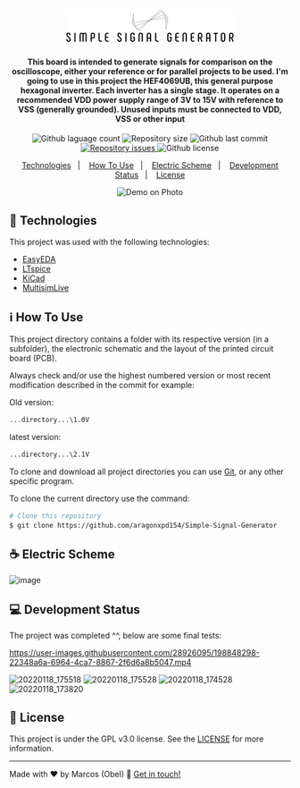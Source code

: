 <h1 align="center">
<img alt="Simple Signal Generator" src="https://raw.githubusercontent.com/aragonxpd154/Simple-Signal-Generator/main/REHEARSAL/SIMPLE%20SIGNAL%20GENERATOR_free-file.png"/>
<br>
</h1>

<h4 align="center">

This board is intended to generate signals for comparison on the oscilloscope, either your reference or for parallel projects to be used. I'm going to use in this project the HEF4069UB, this general purpose hexagonal inverter. Each inverter has a single stage. It operates on a recommended VDD power supply range of 3V to 15V with reference to VSS (generally grounded). Unused inputs must be connected to VDD, VSS or other input

</h4>

<p align="center">
<img alt="Github laguage count" src="https://img.shields.io/github/languages/count/aragonxpd154/Simple-Signal-Generator">
<img alt="Repository size" src="https://img.shields.io/github/repo-size/aragonxpd154/Simple-Signal-Generator">
<img alt="Github last commit" src="https://img.shields.io/github/last-commit/aragonxpd154/Simple-Signal-Generator">
<a href="https://github.com/aragonxpd154/Simple-Signal-Generator/issues">
<img alt="Repository issues" src="https://img.shields.io/github/issues/aragonxpd154/Simple-Signal-Generator"> 
</a>
<img alt="Github license" src="https://img.shields.io/github/license/aragonxpd154/Simple-Signal-Generator">
</a>
</p>

<p align="center">
<a href="#rocket-technologies">Technologies</a>&nbsp;&nbsp;&nbsp;|&nbsp;&nbsp;&nbsp;
<a href="#information_source">How To Use</a>&nbsp;&nbsp;&nbsp;|&nbsp;&nbsp;&nbsp;
<a href="#squematic">Electric Scheme</a>&nbsp;&nbsp;&nbsp;|&nbsp;&nbsp;&nbsp;
<a href="#status">Development Status</a>&nbsp;&nbsp;&nbsp;|&nbsp;&nbsp;&nbsp;
<a href="#memo-license">License</a>
</p>

<p align="center">
<img alt="Demo on Photo" src="https://i.imgur.com/9oforLe.png">
</p>

## :rocket: Technologies

This project was used with the following technologies:

-  [EasyEDA](https://easyeda.com/)
-  [LTspice](https://www.analog.com/en/design-center/design-tools-and-calculators/ltspice-simulator.html)
-  [KiCad](https://www.kicad.org/)
-  [MultisimLive](https://www.multisim.com/)

## :information_source: How To Use

This project directory contains a folder with its respective version (in a subfolder), the electronic schematic and the layout of the printed circuit board (PCB).

Always check and/or use the highest numbered version or most recent modification described in the commit for example:

Old version: 
```bash
...directory...\1.0V
````

latest version: 
```bash
...directory...\2.1V 
````

To clone and download all project directories you can use [Git](https://git-scm.com), or any other specific program.

To clone the current directory use the command:
```bash
# Clone this repository
$ git clone https://github.com/aragonxpd154/Simple-Signal-Generator
````

## ☕ Electric Scheme

![image](https://i.imgur.com/fcdnT5s.png)

## 💻 Development Status

The project was completed ^^, below are some final tests:

https://user-images.githubusercontent.com/28926095/198848298-22348a6a-6964-4ca7-8867-2f6d6a8b5047.mp4

![20220118_175518](https://user-images.githubusercontent.com/28926095/198848324-08ff9fee-6b54-4dfc-be31-8ab04a4cab7f.jpg)
![20220118_175528](https://user-images.githubusercontent.com/28926095/198848317-db18fb29-be48-4299-831f-ae7539dc38ea.jpg)
![20220118_174528](https://user-images.githubusercontent.com/28926095/198848344-020ffc0d-7b38-4f19-9792-744580f226c8.jpg)
![20220118_173820](https://user-images.githubusercontent.com/28926095/198848353-c09d9bbc-c138-4209-a1a3-a040686d01b2.jpg)

## :memo: License
This project is under the GPL v3.0 license. See the [LICENSE](https://github.com/aragonxpd154/Simple-Signal-Generator/blob/main/LICENSE) for more information.

---

Made with ♥ by Marcos (Obel) :wave: [Get in touch!](https://www.linkedin.com/in/marcosobel)